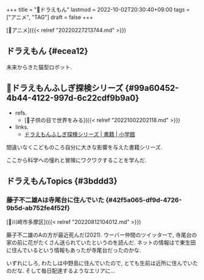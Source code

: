 +++
title = "📝ドラえもん"
lastmod = 2022-10-02T20:30:40+09:00
tags = ["アニメ", "TAG"]
draft = false
+++

[🔖アニメ]({{< relref "20220227213744.md" >}})


## ドラえもん {#ecea12}

未来からきた猫型ロボット.


## 📝ドラえもんふしぎ探検シリーズ {#99a60452-4b44-4122-997d-6c22cdf9b9a0}

-   refs.
    -   [🦊子供の目で世界をみる]({{< relref "20221002202118.md" >}})
-   links.
    -   [ドラえもんふしぎ探検シリーズ | 書籍 | 小学館](https://www.shogakukan.co.jp/books/volume/22169)

間違いなくこどものころ自分に大きな影響を与えた書籍シリーズ.

ここから科学への憧れと冒険にワクワクすることを学んだ.


## ドラえもんTopics {#3bddd3}


### 藤子不二雄Aは寺尾台に住んでいた {#42f5a065-df9d-4726-9b5d-ab752fe4f52f}

[🔖川崎市多摩区]({{< relref "20220812104012.md" >}})

藤子不二雄のAの方が最近死んだ(2021). ウーバー仲間のツイッターで, 寺尾台の家の前に花がたくさん送られていたというのを読んだ. ネットの情報はで東生田に住んでいるという情報もあったが寺尾台だったのかな.

いずれにしろ, わたしは中野島に住んでいたので, とても生前は近所に住んでいたのだな. そして毎日配達するようなエリアに...
